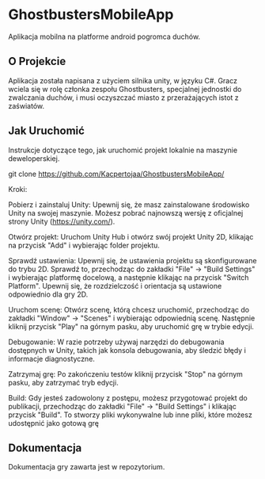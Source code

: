 # GhostbustersMobileApp

Aplikacja mobilna na platforme android pogromca duchów.

## O Projekcie
Aplikacja została napisana z użyciem silnika unity, w języku C#. 
Gracz wciela się w rolę członka zespołu Ghostbusters, specjalnej jednostki do zwalczania duchów, i musi oczyszczać miasto z przerażających istot z zaświatów.

## Jak Uruchomić
Instrukcje dotyczące tego, jak uruchomić projekt lokalnie na maszynie deweloperskiej.

git clone https://github.com/Kacpertojaa/GhostbustersMobileApp/

Kroki:

Pobierz i zainstaluj Unity:
Upewnij się, że masz zainstalowane środowisko Unity na swojej maszynie. Możesz pobrać najnowszą wersję z oficjalnej strony Unity (https://unity.com/).

Otwórz projekt:
Uruchom Unity Hub i otwórz swój projekt Unity 2D, klikając na przycisk "Add" i wybierając folder projektu.

Sprawdź ustawienia:
Upewnij się, że ustawienia projektu są skonfigurowane do trybu 2D. Sprawdź to, przechodząc do zakładki "File" -> "Build Settings" i wybierając platformę docelową, a następnie klikając na przycisk "Switch Platform". Upewnij się, że rozdzielczość i orientacja są ustawione odpowiednio dla gry 2D.

Uruchom scenę:
Otwórz scenę, którą chcesz uruchomić, przechodząc do zakładki "Window" -> "Scenes" i wybierając odpowiednią scenę. Następnie kliknij przycisk "Play" na górnym pasku, aby uruchomić grę w trybie edycji.


Debugowanie:
W razie potrzeby używaj narzędzi do debugowania dostępnych w Unity, takich jak konsola debugowania, aby śledzić błędy i informacje diagnostyczne.

Zatrzymaj grę:
Po zakończeniu testów kliknij przycisk "Stop" na górnym pasku, aby zatrzymać tryb edycji.

Build:
Gdy jesteś zadowolony z postępu, możesz przygotować projekt do publikacji, przechodząc do zakładki "File" -> "Build Settings" i klikając przycisk "Build". To stworzy pliki wykonywalne lub inne pliki, które możesz udostępnić jako gotową grę

## Dokumentacja
Dokumentacja gry zawarta jest w repozytorium.

 
